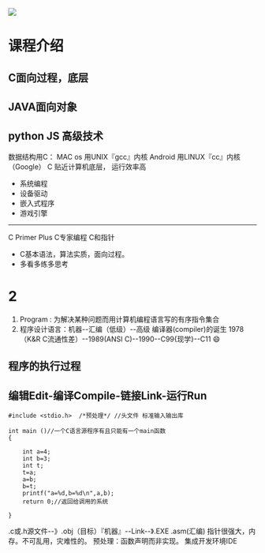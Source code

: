 ![](https://cn.bing.com/az/hprichbg/rb/CumulusCaribbean_ZH-CN4884493707_1920x1080.jpg)

# 课程介绍

## C面向过程，底层
## JAVA面向对象
## python JS 高级技术
  数据结构用C：
MAC os 用UNIX『gcc』内核
Android 用LINUX『cc』内核（Google）
C  贴近计算机底层， 运行效率高
+ 系统编程
+ 设备驱动
+ 嵌入式程序
+ 游戏引擎
-------
C Primer Plus
C专家编程
C和指针

+ C基本语法，算法实质，面向过程。
+ 多看多练多思考
# 2
1. Program : 为解决某种问题而用计算机编程语言写的有序指令集合
2. 程序设计语言：机器--汇编（低级）--高级
 编译器(compiler)的诞生
1978（K&R C流通性差）--1989(ANSI C)--1990--C99{现学}--C11
 :smile:
## 程序的执行过程
编辑Edit-编译Compile-链接Link-运行Run
---
	#include <stdio.h>  /*预处理*/ //头文件 标准输入输出库 
	
	int main ()//一个C语言源程序有且只能有一个main函数 
	{
		
		int a=4;
		int b=3;
		int t;
		t=a;
		a=b;
		b=t;
		printf("a=%d,b=%d\n",a,b);
		return 0;//返回给调用的系统 
		
	}
.c或.h源文件--》.obj（目标）『机器』--Link--》.EXE
.asm(汇编)
指针很强大，内存。不可乱用，灾难性的。
  预处理：函数声明而非实现。
集成开发环境IDE
